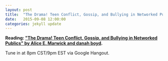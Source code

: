 ```yaml
---
layout: post
title:  "The Drama! Teen Conflict, Gossip, and Bullying in Networked Publics"
date:   2015-09-08 12:00:00
categories: jekyll update
---
```


**Reading: ["The Drama! Teen Conflict, Gossip, and Bullying in Networked Publics" by Alice E. Marwick and danah boyd](http://papers.ssrn.com/sol3/papers.cfm?abstract_id=1926349).**

Tune in at 8pm CST/9pm EST via Google Hangout.
